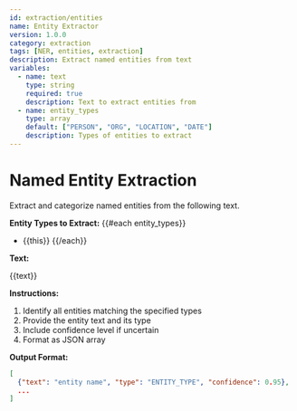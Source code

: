```yaml
---
id: extraction/entities
name: Entity Extractor
version: 1.0.0
category: extraction
tags: [NER, entities, extraction]
description: Extract named entities from text
variables:
  - name: text
    type: string
    required: true
    description: Text to extract entities from
  - name: entity_types
    type: array
    default: ["PERSON", "ORG", "LOCATION", "DATE"]
    description: Types of entities to extract
---
```


# Named Entity Extraction

Extract and categorize named entities from the following text.

**Entity Types to Extract:**
{{#each entity_types}}
- {{this}}
{{/each}}

**Text:**

{{text}}

**Instructions:**
1. Identify all entities matching the specified types
2. Provide the entity text and its type
3. Include confidence level if uncertain
4. Format as JSON array

**Output Format:**
```json
[
  {"text": "entity name", "type": "ENTITY_TYPE", "confidence": 0.95},
  ...
]
```
